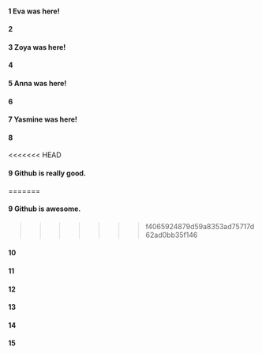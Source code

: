 #### 1 Eva was here!
#### 2
#### 3 Zoya was here!
#### 4
#### 5 Anna was here!
#### 6
#### 7 Yasmine was here!
#### 8
<<<<<<< HEAD
#### 9 Github is really good.
=======
#### 9 Github is awesome.
>>>>>>> f4065924879d59a8353ad75717d62ad0bb35f146
#### 10
#### 11
#### 12
#### 13
#### 14
#### 15
